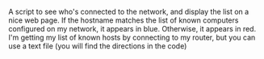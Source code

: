 A script to see who's connected to the network, and display the list on a nice web page.
If the hostname matches the list of known computers configured on my network, it appears in blue. Otherwise,
it appears in red. I'm getting my list of known hosts by connecting to my router, but you can use a text file (you will find the directions in the code)
